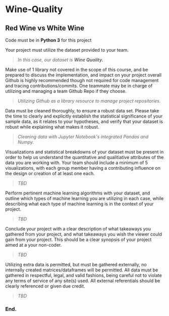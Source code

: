 # Wine-Quality
## Red Wine vs White Wine

Code must be in **Python 3** for this project

Your project must utilize the dataset provided to your team.
> *In this case, our dataset is **Wine Quality.***

Make use of 1 library not covered in the scope of this course, and be prepared to discuss the implementation, and impact on your project overall
Github is highly recommended though not required for code management and tracing contributions/commits. One teammate may be in charge of utilizing and managing a team Github Repo if they choose.
> *Utilizing Github as a library resource to manage project repositories.*

Data must be cleaned thoroughly, to ensure a robust data set. Please take the time to clearly and explicitly establish the statistical significance of your sample data, as it relates to your hypotheses, and verify that your dataset is robust while explaining what makes it robust.
> *Cleaning data with Jupyter Notebook's integrated Pandas and Numpy.*

Visualizations and statistical breakdowns of your dataset must be present in order to help us understand the quantitative and qualitiative attributes of the data you are working with. Your team should include a minimum of 5 visualizations, with each group member having a contributing influence on the design or creation of at least one each.
> *TBD*

Perform pertinent machine learning algorithms with your dataset, and outline which types of machine learning you are utilizing in each case, while describing what each type of machine learning is in the context of your project.
> *TBD*

Conclude your project with a clear description of what takeaways you gathered from your project, and what takeaways you wish the viewer could gain from your project. This should be a clear synopsis of your project aimed at a your non-coder.
> *TBD*

Utilizing extra data is permitted, but must be gathered externally, no internally created matrices/dataframes will be permitted. All data must be gathered in respectful, legal, and valid fashions, being careful not to violate any terms of service of any site(s) used. All external referentials should be clearly referenced or given due credit.
> *TBD*

### End.
